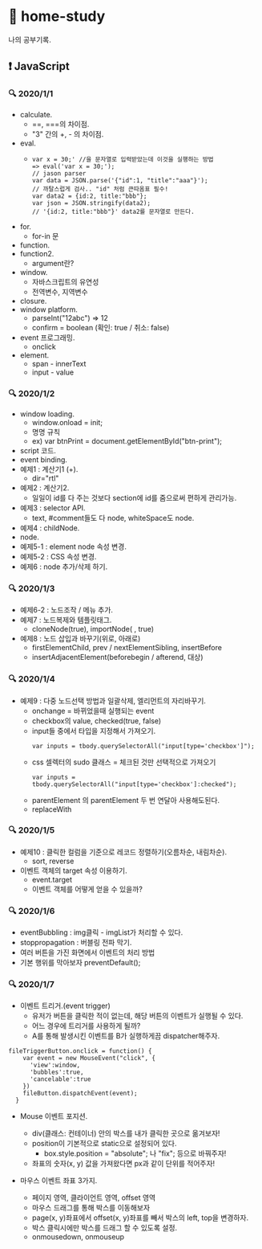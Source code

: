 # :memo: home-study

나의 공부기록.

## :exclamation: JavaScript

### :mag: 2020/1/1
- calculate.
  - ==, ===의 차이점.
  - "3" 간의 +, - 의 차이점.
- eval.
  - ```
    var x = 30;' //을 문자열로 입력받았는데 이것을 실행하는 방법
    => eval('var x = 30;');
    // jason parser 
    var data = JSON.parse('{"id":1, "title":"aaa"}');
    // 까탈스럽게 검사.. "id" 처럼 큰따옴표 필수!
    var data2 = {id:2, title:"bbb"};
    var json = JSON.stringify(data2);
    // '{id:2, title:"bbb"}' data2를 문자열로 만든다.
    ```
- for.
  - for-in 문
- function.
- function2.
  - argument란?
- window.
  - 자바스크립트의 유연성
  - 전역변수, 지역변수
- closure.
- window platform.
  - parseInt("12abc") => 12
  - confirm = boolean (확인: true / 취소: false)
- event 프로그래밍.
  - onclick
- element.
  - span - innerText
  - input - value

### :mag: 2020/1/2
- window loading.
  - window.onload = init;
  - 명명 규칙
  - ex) var btnPrint = document.getElementById("btn-print");
- script 코드.
- event binding.
- 예제1 : 계산기1 (+).
  - dir="rtl"
- 예제2 : 계산기2.
  - 일일이 id를 다 주는 것보다 section에 id를 줌으로써 편하게 관리가능.
- 예제3 : selector API.
  - text, #comment들도 다 node, whiteSpace도 node.
- 예제4 : childNode.
- node.
- 예제5-1 : element node 속성 변경.
- 예제5-2 : CSS 속성 변경.
- 예제6 : node 추가/삭제 하기.

### :mag: 2020/1/3
- 예제6-2 : 노드조작 / 메뉴 추가.
- 예제7 : 노드복제와 템플릿태그.
  - cloneNode(true), importNode(  , true)
- 예제8 : 노드 삽입과 바꾸기(위로, 아래로)
  - firstElementChild, prev / nextElementSibling, insertBefore
  - insertAdjacentElement(beforebegin / afterend, 대상)

### :mag: 2020/1/4
- 예제9 : 다중 노드선택 방법과 일괄삭제, 엘리먼트의 자리바꾸기.
  - onchange = 바뀌었을때 실행되는 event
  - checkbox의 value, checked(true, false)
  - input들 중에서 타입을 지정해서 가져오기.
    ```
    var inputs = tbody.querySelectorAll("input[type='checkbox']");
    ```
  - css 셀렉터의 sudo 클래스 = 체크된 것만 선택적으로 가져오기
    ```
    var inputs = tbody.querySelectorAll("input[type='checkbox']:checked");
    ```
  - parentElement 의 parentElement 두 번 연달아 사용해도된다.
  - replaceWith

### :mag: 2020/1/5
- 예제10 : 클릭한 컬럼을 기준으로 레코드 정렬하기(오름차순, 내림차순).
  - sort, reverse
- 이벤트 객체의 target 속성 이용하기.
  - event.target
  - 이벤트 객체를 어떻게 얻을 수 있을까?

### :mag: 2020/1/6
- eventBubbling : img클릭 - imgList가 처리할 수 있다.
- stoppropagation : 버블링 전파 막기.
- 여러 버튼을 가진 화면에서 이벤트의 처리 방법
- 기본 행위를 막아보자 preventDefault();

### :mag: 2020/1/7
- 이벤트 트리거.(event trigger)
  - 유저가 버튼을 클릭한 적이 없는데, 해당 버튼의 이벤트가 실행될 수 있다.
  - 어느 경우에 트리거를 사용하게 될까?
  - A를 통해 발생시킨 이벤트를 B가 실행하게끔 dispatcher해주자.
```
fileTriggerButton.onclick = function() {
    var event = new MouseEvent("click", {
      'view':window,
      'bubbles':true,
      'cancelable':true
    })
    fileButton.dispatchEvent(event);
  }
```
- Mouse 이벤트 포지션.
  - div(클래스: 컨테이너) 안의 박스를 내가 클릭한 곳으로 옮겨보자!
  - position이 기본적으로 static으로 설정되어 있다.
    - box.style.position = "absolute"; 나 "fix"; 등으로 바꿔주자!
  - 좌표의 숫자(x, y) 값을 가져왔다면 px과 같이 단위를 적어주자!

- 마우스 이벤트 좌표 3가지.
  - 페이지 영역, 클라이언트 영역, offset 영역
  - 마우스 드래그를 통해 박스를 이동해보자
  - page(x, y)좌표에서 offset(x, y)좌표를 빼서 박스의 left, top을 변경하자.
  - 박스 클릭시에만 박스를 드래그 할 수 있도록 설정.
  - onmousedown, onmouseup



